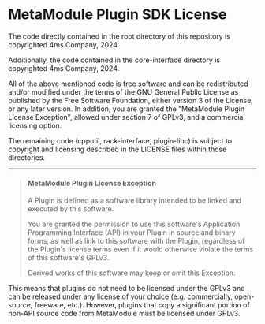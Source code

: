 # MetaModule Plugin SDK License

The code directly contained in the root directory of this repository is
copyrighted 4ms Company, 2024.

Additionally, the code contained in the core-interface directory
is copyrighted 4ms Company, 2024.

All of the above mentioned code is free software and can be redistributed and/or
modified under the terms of the GNU General Public License as published by the
Free Software Foundation, either version 3 of the License, or any later
version. In addition, you are granted the "MetaModule Plugin License
Exception", allowed under section 7 of GPLv3, and a commercial licensing
option.

The remaining code (cpputil, rack-interface, plugin-libc)
is subject to copyright and licensing described in the LICENSE files within
those directories.



--------------------------------------

>#### MetaModule Plugin License Exception
>
>A Plugin is defined as a software library intended to be linked and executed
>by this software.
>
>You are granted the permission to use this software's Application Programming
>Interface (API) in your Plugin in source and binary forms, as well as link to
>this software with the Plugin, regardless of the Plugin's license terms even
>if it would otherwise violate the terms of this software's GPLv3.
>
>Derived works of this software may keep or omit this Exception.

This means that plugins do not need to be licensed under the GPLv3 and can be
released under any license of your choice (e.g. commercially, open-source,
freeware, etc.). However, plugins that copy a significant portion of non-API
source code from MetaModule must be licensed under GPLv3.

